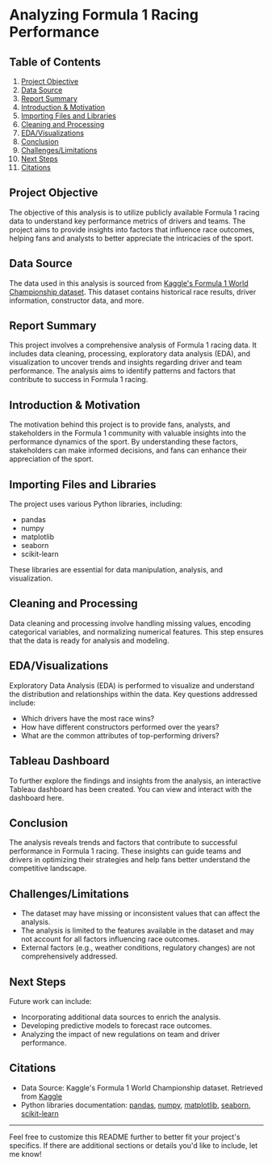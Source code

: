 # Analyzing Formula 1 Racing Performance

## Table of Contents
1. [Project Objective](#project-objective)
2. [Data Source](#data-source)
3. [Report Summary](#report-summary)
4. [Introduction & Motivation](#introduction--motivation)
5. [Importing Files and Libraries](#importing-files-and-libraries)
6. [Cleaning and Processing](#cleaning-and-processing)
7. [EDA/Visualizations](#edavisualizations)
8. [Conclusion](#conclusion)
9. [Challenges/Limitations](#challengeslimitations)
10. [Next Steps](#next-steps)
11. [Citations](#citations)

## Project Objective

The objective of this analysis is to utilize publicly available Formula 1 racing data to understand key performance metrics of drivers and teams. The project aims to provide insights into factors that influence race outcomes, helping fans and analysts to better appreciate the intricacies of the sport.

## Data Source

The data used in this analysis is sourced from [Kaggle's Formula 1 World Championship dataset](https://www.kaggle.com/datasets/rohanrao/formula-1-world-championship-1950-2020). This dataset contains historical race results, driver information, constructor data, and more.

## Report Summary

This project involves a comprehensive analysis of Formula 1 racing data. It includes data cleaning, processing, exploratory data analysis (EDA), and visualization to uncover trends and insights regarding driver and team performance. The analysis aims to identify patterns and factors that contribute to success in Formula 1 racing.

## Introduction & Motivation

The motivation behind this project is to provide fans, analysts, and stakeholders in the Formula 1 community with valuable insights into the performance dynamics of the sport. By understanding these factors, stakeholders can make informed decisions, and fans can enhance their appreciation of the sport.

## Importing Files and Libraries

The project uses various Python libraries, including:
- pandas
- numpy
- matplotlib
- seaborn
- scikit-learn

These libraries are essential for data manipulation, analysis, and visualization.

## Cleaning and Processing

Data cleaning and processing involve handling missing values, encoding categorical variables, and normalizing numerical features. This step ensures that the data is ready for analysis and modeling.

## EDA/Visualizations

Exploratory Data Analysis (EDA) is performed to visualize and understand the distribution and relationships within the data. Key questions addressed include:
- Which drivers have the most race wins?
- How have different constructors performed over the years?
- What are the common attributes of top-performing drivers?

## Tableau Dashboard

To further explore the findings and insights from the analysis, an interactive Tableau dashboard has been created. You can view and interact with the dashboard here.

## Conclusion

The analysis reveals trends and factors that contribute to successful performance in Formula 1 racing. These insights can guide teams and drivers in optimizing their strategies and help fans better understand the competitive landscape.

## Challenges/Limitations

- The dataset may have missing or inconsistent values that can affect the analysis.
- The analysis is limited to the features available in the dataset and may not account for all factors influencing race outcomes.
- External factors (e.g., weather conditions, regulatory changes) are not comprehensively addressed.

## Next Steps

Future work can include:
- Incorporating additional data sources to enrich the analysis.
- Developing predictive models to forecast race outcomes.
- Analyzing the impact of new regulations on team and driver performance.

## Citations

- Data Source: Kaggle's Formula 1 World Championship dataset. Retrieved from [Kaggle](https://www.kaggle.com/datasets/rohanrao/formula-1-world-championship-1950-2020)
- Python libraries documentation: [pandas](https://pandas.pydata.org/), [numpy](https://numpy.org/), [matplotlib](https://matplotlib.org/), [seaborn](https://seaborn.pydata.org/), [scikit-learn](https://scikit-learn.org/)

---

Feel free to customize this README further to better fit your project's specifics. If there are additional sections or details you'd like to include, let me know!
